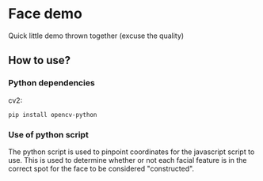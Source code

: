 # Face demo
Quick little demo thrown together (excuse the quality)

## How to use?
### Python dependencies
cv2:
```
pip install opencv-python
```
### Use of python script
The python script is used to pinpoint coordinates for the javascript script to use. This is used to determine whether or not each facial feature is in the correct spot for the face to be considered "constructed".